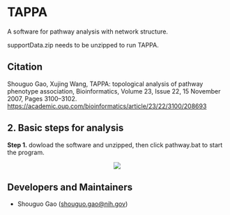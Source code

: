 # TAPPA
A software for pathway analysis with network structure.


supportData.zip needs to be unzipped to run TAPPA.

## Citation
Shouguo Gao, Xujing Wang, TAPPA: topological analysis of pathway phenotype association, Bioinformatics, Volume 23, Issue 22, 15 November 2007, Pages 3100–3102.
https://academic.oup.com/bioinformatics/article/23/22/3100/208693

## 2. Basic steps for analysis

**Step 1.** dowload the software and unzipped, then click pathway.bat to start the program.
<p align="center">
  <img src='https://raw.githubusercontent.com/shouguog/TAPPA/master/figures/F1.jpg'>
</p>

## Developers and Maintainers
* Shouguo Gao (shouguo.gao@nih.gov)
